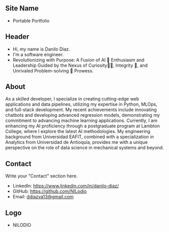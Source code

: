 ## Site Name
- Portable Portfolio

## Header
- Hi, my name is Danilo Diaz. 
- I'm a software engineer.
- Revolutionizing with Purpose: A Fusion of AI 🤖 Enthusiasm and Leadership Guided by the Nexus of Curiosity👨‍💻, Integrity 🤝, and Unrivaled Problem-solving 🚀 Prowess.

## About
As a skilled developer, I specialize in creating cutting-edge web applications and data pipelines, utilizing my expertise in Python, MLOps, and full-stack development. My recent achievements include innovating chatbots and developing advanced regression models, demonstrating my commitment to advancing machine learning applications. Currently, I am enhancing my AI proficiency through a postgraduate program at Lambton College, where I explore the latest AI methodologies. My engineering background from Universidad EAFIT, combined with a specialization in Analytics from Universidad de Antioquía, provides me with a unique perspective on the role of data science in mechanical systems and beyond.

## Contact
Write your "Contact" section here.
- LinkedIn: https://www.linkedin.com/in/danilo-diaz/
- GitHub: https://github.com/NILodio
- Email: ddiazva13@gmail.com

## Logo
- NILODIO